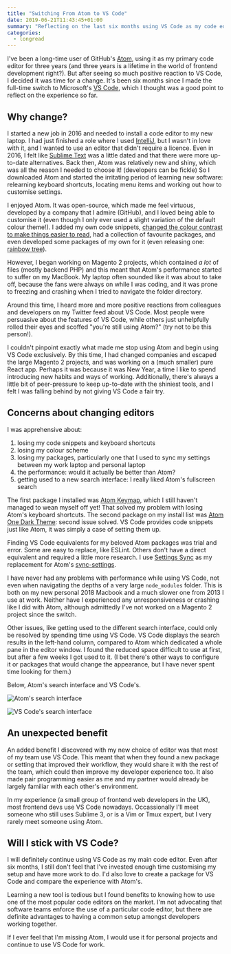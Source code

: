 ```yaml
---
title: "Switching From Atom to VS Code"
date: 2019-06-21T11:43:45+01:00
summary: "Reflecting on the last six months using VS Code as my code editor after three years with Atom"
categories:
  - longread
---
```


I've been a long-time user of GitHub's [Atom](https://atom.io/), using it as my primary code editor for three years (and three years is a lifetime in the world of frontend development right?). But after seeing so much positive reaction to VS Code, I decided it was time for a change. It's been six months since I made the full-time switch to Microsoft's [VS Code](https://code.visualstudio.com/), which I thought was a good point to reflect on the experience so far.

## Why change?

I started a new job in 2016 and needed to install a code editor to my new laptop. I had just finished a role where I used [IntelliJ](https://www.jetbrains.com/idea/), but I wasn't in love with it, and I wanted to use an editor that didn't require a licence. Even in 2016, I felt like [Sublime Text](https://www.sublimetext.com/) was a little dated and that there were more up-to-date alternatives. Back then, Atom was relatively new and shiny, which was all the reason I needed to choose it! (developers can be fickle) So I downloaded Atom and started the irritating period of learning new software: relearning keyboard shortcuts, locating menu items and working out how to customise settings.

I enjoyed Atom. It was open-source, which made me feel virtuous, developed by a company that I admire (GitHub), and I loved being able to customise it (even though I only ever used a slight variation of the default colour theme!). I added my own code snippets, [changed the colour contrast to make things easier to read](/blog/2017-03-07-improving-colour-contrast-ratios-in-atom/), had a collection of favourite packages, and even developed some packages of my own for it (even releasing one: [rainbow tree](https://atom.io/packages/rainbow-tree)).

However, I began working on Magento 2 projects, which contained _a lot_ of files (mostly backend PHP) and this meant that Atom's performance started to suffer on my MacBook. My laptop often sounded like it was about to take off, because the fans were always on while I was coding, and it was prone to freezing and crashing when I tried to navigate the folder directory.

Around this time, I heard more and more positive reactions from colleagues and developers on my Twitter feed about VS Code. Most people were persuasive about the features of VS Code, while others just unhelpfully rolled their eyes and scoffed "you're still using Atom?" (try not to be this person!).

I couldn't pinpoint exactly what made me stop using Atom and begin using VS Code exclusively. By this time, I had changed companies and escaped the large Magento 2 projects, and was working on a (much smaller) pure React app. Perhaps it was because it was New Year, a time I like to spend introducing new habits and ways of working. Additionally, there's always a little bit of peer-pressure to keep up-to-date with the shiniest tools, and I felt I was falling behind by not giving VS Code a fair try.

## Concerns about changing editors

I was apprehensive about:

1. losing my code snippets and keyboard shortcuts
2. losing my colour scheme
3. losing my packages, particularly one that I used to sync my settings between my work laptop and personal laptop
4. the performance: would it actually be better than Atom?
5. getting used to a new search interface: I really liked Atom's fullscreen search

The first package I installed was [Atom Keymap](https://marketplace.visualstudio.com/items?itemName=ms-vscode.atom-keybindings), which I still haven't managed to wean myself off yet! That solved my problem with losing Atom's keyboard shortcuts. The second package on my install list was [Atom One Dark Theme](https://marketplace.visualstudio.com/items?itemName=akamud.vscode-theme-onedark): second issue solved. VS Code provides code snippets just like Atom, it was simply a case of setting them up.

Finding VS Code equivalents for my beloved Atom packages was trial and error. Some are easy to replace, like ESLint. Others don't have a direct equivalent and required a little more research. I use [Settings Sync](https://marketplace.visualstudio.com/items?itemName=Shan.code-settings-sync) as my replacement for Atom's [sync-settings](https://atom.io/packages/sync-settings).

I have never had any problems with performance while using VS Code, not even when navigating the depths of a very large `node_modules` folder. This is both on my new personal 2018 Macbook and a much slower one from 2013 I use at work. Neither have I experienced any unresponsiveness or crashing like I did with Atom, although admittedly I've not worked on a Magento 2 project since the switch.

Other issues, like getting used to the different search interface, could only be resolved by spending time using VS Code. VS Code displays the search results in the left-hand column, compared to Atom which dedicated a whole pane in the editor window. I found the reduced space difficult to use at first, but after a few weeks I got used to it. (I bet there's other ways to configure it or packages that would change the appearance, but I have never spent time looking for them.)

Below, Atom's search interface and VS Code's.

![Atom's search interface](/images/atom-vs-code/atom-search.png)

![VS Code's search interface](/images/atom-vs-code/vs-code-search.png)

## An unexpected benefit

An added benefit I discovered with my new choice of editor was that most of my team use VS Code. This meant that when they found a new package or setting that improved their workflow, they would share it with the rest of the team, which could then improve my developer experience too. It also made pair programming easier as me and my partner would already be largely familiar with each other's environment.

In my experience (a small group of frontend web developers in the UK), most frontend devs use VS Code nowadays. Occassionally I'll meet someone who still uses Sublime 3, or is a Vim or Tmux expert, but I very rarely meet someone using Atom.

## Will I stick with VS Code?

I will definitely continue using VS Code as my main code editor. Even after six months, I still don't feel that I've invested enough time customising my setup and have more work to do. I'd also love to create a package for VS Code and compare the experience with Atom's.

Learning a new tool is tedious but I found benefits to knowing how to use one of the most popular code editors on the market. I'm not advocating that software teams enforce the use of a particular code editor, but there are definite advantages to having a common setup amongst developers working together.

If I ever feel that I'm missing Atom, I would use it for personal projects and continue to use VS Code for work.
